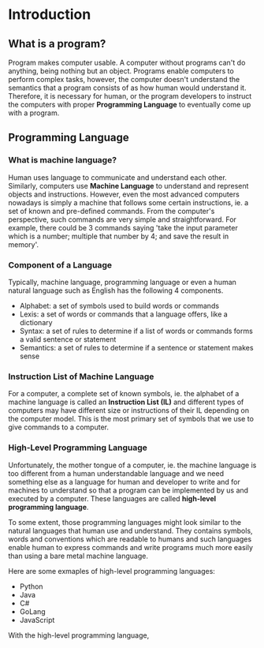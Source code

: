 # Introduction

## What is a program?

Program makes computer usable. A computer without programs can't do anything, being nothing but an object. Programs enable computers to perform complex tasks, however, the computer doesn't understand the semantics that a program consists of as how human would understand it. Therefore, it is necessary for human, or the program developers to instruct the computers with proper **Programming Language** to eventually come up with a program.

## Programming Language

### What is machine language?

Human uses language to communicate and understand each other. Similarly, computers use **Machine Language** to understand and represent objects and instructions. However, even the most advanced computers nowadays is simply a machine that follows some certain instructions, ie. a set of known and pre-defined commands. From the computer's perspective, such commands are very simple and straightforward. For example, there could be 3 commands saying 'take the input parameter which is a number; multiple that number by 4; and save the result in memory'.

### Component of a Language

Typically, machine language, programming language or even a human natural language such as English has the following 4 components.

- Alphabet: a set of symbols used to build words or commands
- Lexis: a set of words or commands that a language offers, like a dictionary
- Syntax: a set of rules to determine if a list of words or commands forms a valid sentence or statement
- Semantics: a set of rules to determine if a sentence or statement makes sense

### Instruction List of Machine Language

For a computer, a complete set of known symbols, ie. the alphabet of a machine language is called an **Instruction List (IL)** and different types of computers may have different size or instructions of their IL depending on the computer model. This is the most primary set of symbols that we use to give commands to a computer.

### High-Level Programming Language

Unfortunately, the mother tongue of a computer, ie. the machine language is too different from a human understandable language and we need something else as a language for human and developer to write and for machines to understand so that a program can be implemented by us and executed by a computer. These languages are called **high-level programming language**.

To some extent, those programming languages might look similar to the natural languages that human use and understand. They contains symbols, words and conventions which are readable to humans and such languages enable human to express commands and write programs much more easily than using a bare metal machine language.

Here are some exmaples of high-level programming languages:

- Python
- Java
- C#
- GoLang
- JavaScript

With the high-level programming language,

